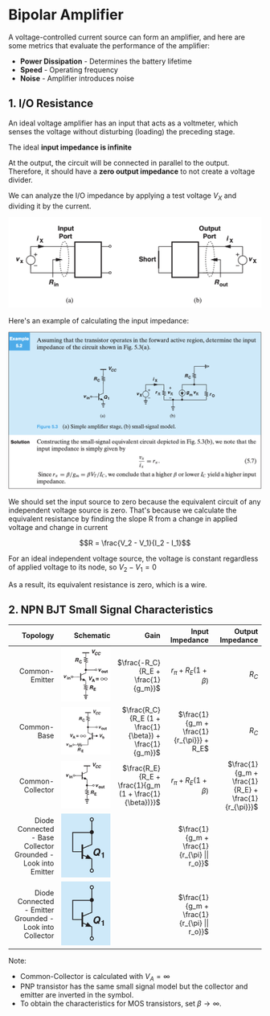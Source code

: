 # Bipolar Amplifier

A voltage-controlled current source can form an amplifier, and here are some metrics that evaluate the performance of the amplifier:
* **Power Dissipation** - Determines the battery lifetime
* **Speed** - Operating frequency
* **Noise** - Amplifier introduces noise

## 1. I/O Resistance

An ideal voltage amplifier has an input that acts as a voltmeter, which senses the voltage without disturbing (loading) the preceding stage.

The ideal **input impedance is infinite**

At the output, the circuit will be connected in parallel to the output. Therefore, it should have a **zero output impedance** to not create a voltage divider.

We can analyze the I/O impedance by applying a test voltage $V_X$ and dividing it by the current.

![Figure6](./image/Figure6.png)

Here's an example of calculating the input impedance:

![Figure7](./image/Figure7.png)

We should set the input source to zero because the equivalent circuit of any independent voltage source is zero.
That's because we calculate the equivalent resistance by finding the slope R from a change in applied voltage and change in current

$$R = \frac{V_2 - V_1}{I_2 - I_1}$$

For an ideal independent voltage source, the voltage is constant regardless of applied voltage to its node, so $V_2 - V_1 = 0$

As a result, its equivalent resistance is zero, which is a wire.

## 2. NPN BJT Small Signal Characteristics

| Topology | Schematic | Gain | Input Impedance | Output Impedance |
|---: |---: |---: |---: |---: |
| Common-Emitter | ![Figure19](./image/Figure19.png) | $\frac{-R_C}{R_E + \frac{1}{g_m}}$ | $r_{\pi} + R_E (1 + \beta)$ | $R_C$ |
| Common-Base | ![Figure20](./image/Figure20.png) | $\frac{R_C}{R_E (1 + \frac{1}{\beta}) + \frac{1}{g_m}}$ | $\frac{1}{g_m + \frac{1}{r_{\pi}}} + R_E$ | $R_C$ |
| Common-Collector | ![Figure21](./image/Figure21.png) | $\frac{R_E}{R_E + \frac{1}{g_m (1 + \frac{1}{\beta})}}$ | $r_{\pi} + R_E (1 + \beta)$ | $\frac{1}{g_m + \frac{1}{R_E} + \frac{1}{r_{\pi}}}$ |
| Diode Connected - Base Collector Grounded - Look into Emitter | ![Figure22](./image/Figure22.png) | | $\frac{1}{g_m + \frac{1}{r_{\pi} \|\| r_o}}$ | |
| Diode Connected - Emitter Grounded - Look into Collector | ![Figure22](./image/Figure22.png) | | $\frac{1}{g_m + \frac{1}{r_{\pi} \|\| r_o}}$ | |


Note:
* Common-Collector is calculated with $V_A = \infty$
* PNP transistor has the same small signal model but the collector and emitter are inverted in the symbol.
* To obtain the characteristics for MOS transistors, set $\beta \to \infty$.